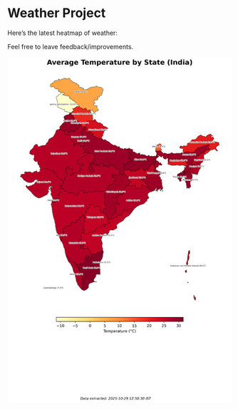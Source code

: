 # Weather Project

Here’s the latest heatmap of weather:

Feel free to leave feedback/improvements.

![India Heatmap](docs/assets/india_heatmap.png?v=01C040)
